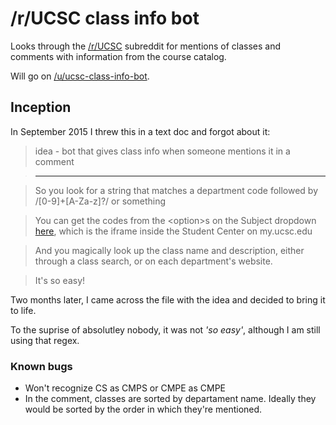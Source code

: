# /r/UCSC class info bot

Looks through the [/r/UCSC](https://www.reddit.com/r/ucsc) subreddit for mentions of classes and comments with information from the course catalog.

Will go on [/u/ucsc-class-info-bot](https://www.reddit.com/user/ucsc-class-info-bot).


## Inception
In September 2015 I threw this in a text doc and forgot about it:

>idea - bot that gives class info when someone mentions it in a comment  

>------------------------------------------------------------------------

>So you look for a string that matches a department code followed by /[0-9]+[A-Za-z]?/ or something

>You can get the codes from the \<option\>s on the Subject dropdown [here](https://pisa.ucsc.edu/cs9/prd/sr9_2013/index.php), which is the iframe inside the Student Center on my.ucsc.edu

>And you magically look up the class name and description, either through a class search, or on each department's website.

>It's so easy!

Two months later, I came across the file with the idea and decided to bring it to life.

To the suprise of absolutley nobody, it was not *'so easy'*, although I am still using that regex.

### Known bugs

* Won't recognize CS as CMPS or CMPE as CMPE
* In the comment, classes are sorted by departament name.
Ideally they would be sorted by the order in which they're mentioned.
